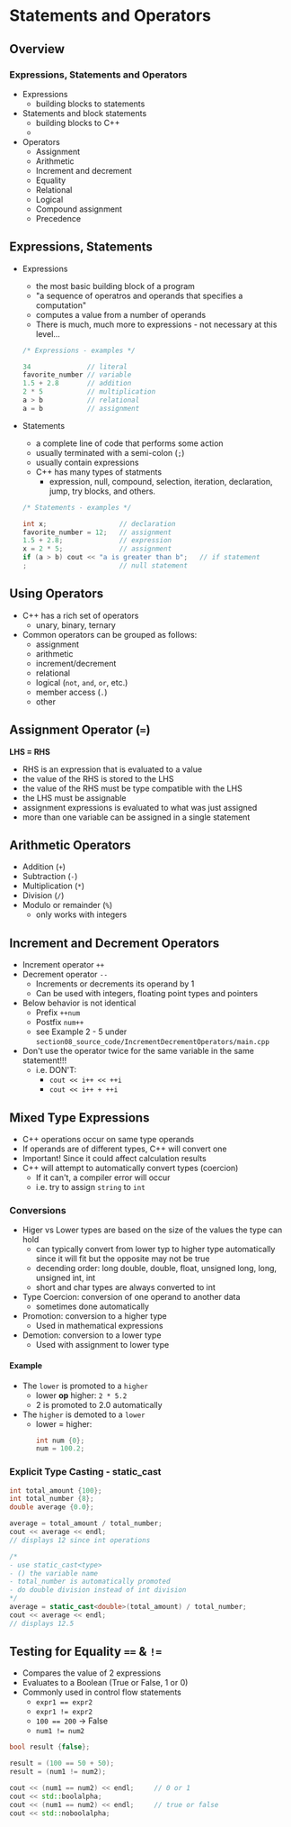 # Statements and Operators

## Overview

### Expressions, Statements and Operators

- Expressions
    - building blocks to statements
- Statements and block statements
    - building blocks to C++
    - 
- Operators
    - Assignment
    - Arithmetic
    - Increment and decrement
    - Equality
    - Relational
    - Logical
    - Compound assignment
    - Precedence

## Expressions, Statements

- Expressions
    - the most basic building block of a program
    - "a sequence of operatros and operands that specifies a computation"
    - computes a value from a number of operands
    - There is much, much more to expressions - not necessary at this level...

    ```c++
    /* Expressions - examples */

    34              // literal
    favorite_number // variable
    1.5 + 2.8       // addition
    2 * 5           // multiplication
    a > b           // relational
    a = b           // assignment
    ```

- Statements
    - a complete line of code that performs some action
    - usually terminated with a semi-colon (`;`)
    - usually contain expressions
    - C++ has many types of statments
        - expression, null, compound, selection, iteration, declaration, jump, try blocks, and others.

    ```c++
    /* Statements - examples */

    int x;                  // declaration
    favorite_number = 12;   // assignment
    1.5 + 2.8;              // expression
    x = 2 * 5;              // assignment
    if (a > b) cout << "a is greater than b";   // if statement
    ;                       // null statement
    ```

## Using Operators

- C++ has a rich set of operators
    - unary, binary, ternary
- Common operators can be grouped as follows:
    - assignment
    - arithmetic
    - increment/decrement
    - relational
    - logical (`not`, `and`, `or`, etc.)
    - member access (`.`)
    - other

## Assignment Operator (`=`)

**LHS = RHS**
- RHS is an expression that is evaluated to a value
- the value of the RHS is stored to the LHS
- the value of the RHS must be type compatible with the LHS
- the LHS must be assignable
- assignment expressions is evaluated to what was just assigned
- more than one variable can be assigned in a single statement

## Arithmetic Operators

- Addition (`+`)
- Subtraction (`-`)
- Multiplication (`*`)
- Division (`/`)
- Modulo or remainder (`%`)
    - only works with integers

## Increment and Decrement Operators

- Increment operator `++`
- Decrement operator `--`
    - Increments or decrements its operand by 1
    - Can be used with integers, floating point types and pointers
- Below behavior is not identical
    - Prefix   `++num`
    - Postfix  `num++`
    - see Example 2 - 5 under `section08_source_code/IncrementDecrementOperators/main.cpp`
- Don't use the operator twice for the same variable in the same statement!!!
    - i.e. DON'T:
        - `cout << i++ << ++i`
        - `cout << i++ + ++i`

## Mixed Type Expressions

- C++ operations occur on same type operands
- If operands are of different types, C++ will convert one
- Important! Since it could affect calculation results
- C++ will attempt to automatically convert types (coercion)
    - If it can't, a compiler error will occur
    - i.e. try to assign `string` to `int`

### Conversions

- Higer vs Lower types are based on the size of the values the type can hold
    - can typically convert from lower typ to higher type automatically since it will fit but the opposite may not be true
    - decending order: long double, double, float, unsigned long, long, unsigned int, int
    - short and char types are always converted to int
- Type Coercion: conversion of one operand to another data 
    - sometimes done automatically
- Promotion: conversion to a higher type
    - Used in mathematical expressions
- Demotion: conversion to a lower type
    - Used with assignment to lower type

#### Example
- The `lower` is promoted to a `higher`
    - lower **op** higher: `2 * 5.2`
    - 2 is promoted to 2.0 automatically
- The `higher` is demoted to a `lower`
    - lower = higher:
        ```c++ 
        int num {0};
        num = 100.2;
        ```

### Explicit Type Casting - static_cast<type>

```c++
int total_amount {100};
int total_number {8};
double average {0.0};

average = total_amount / total_number;
cout << average << endl;
// displays 12 since int operations

/* 
- use static_cast<type>
- () the variable name
- total_number is automatically promoted
- do double division instead of int division
*/
average = static_cast<double>(total_amount) / total_number;
cout << average << endl;
// displays 12.5
```

## Testing for Equality `==` & `!=`

- Compares the value of 2 expressions
- Evaluates to a Boolean (True or False, 1 or 0)
- Commonly used in control flow statements
    - `expr1 == expr2`
    - `expr1 != expr2`
    - `100 == 200` -> False
    - `num1 != num2`
```c++
bool result {false};

result = (100 == 50 + 50);
result = (num1 != num2);

cout << (num1 == num2) << endl;     // 0 or 1
cout << std::boolalpha;
cout << (num1 == num2) << endl;     // true or false
cout << std::noboolalpha;
```